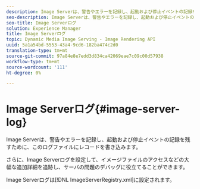 ```yaml
---
description: Image Serverは、警告やエラーを記録し、起動および停止イベントの記録を残すために、このログファイルにレコードを書き込みます。
seo-description: Image Serverは、警告やエラーを記録し、起動および停止イベントの記録を残すために、このログファイルにレコードを書き込みます。
seo-title: Image Serverログ
solution: Experience Manager
title: Image Serverログ
topic: Dynamic Media Image Serving - Image Rendering API
uuid: 5a1a54bd-5553-43a4-9cd6-182ba474c2d0
translation-type: tm+mt
source-git-commit: 97a84e8e7edd3d834ca42069eae7c09c00d57938
workflow-type: tm+mt
source-wordcount: '111'
ht-degree: 0%

---
```



# Image Serverログ{#image-server-log}

Image Serverは、警告やエラーを記録し、起動および停止イベントの記録を残すために、このログファイルにレコードを書き込みます。

さらに、Image Serverログを設定して、イメージファイルのアクセスなどの大幅な追加詳細を追跡し、サーバの問題のデバッグに役立てることができます。

Image Serverログは[!DNL ImageServerRegistry.xml]に設定されます。
